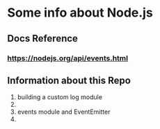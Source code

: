 # Some info about Node.js

## Docs Reference
### https://nodejs.org/api/events.html

## Information about this Repo
<ol>
<li>building a custom log module<li>
<li>events module and EventEmitter<li>
</ol>